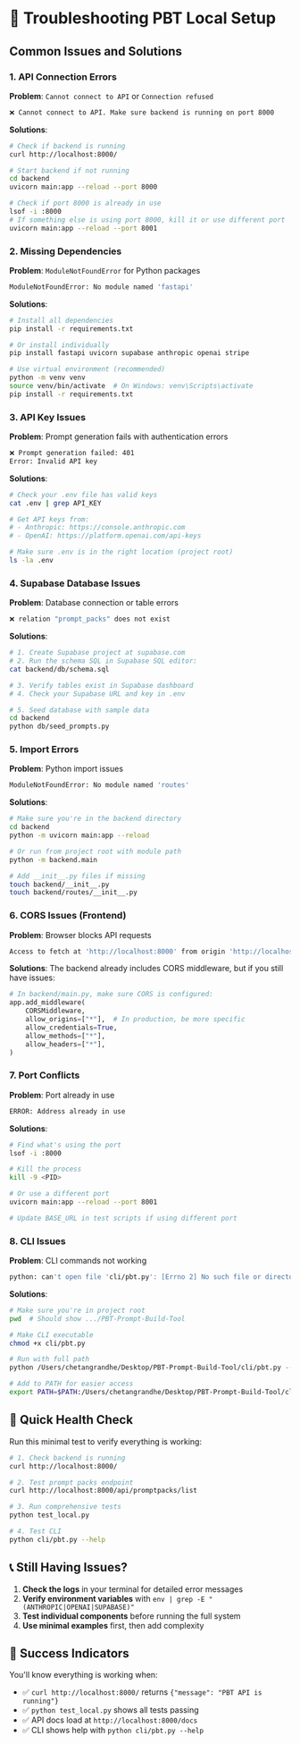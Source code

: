 # 🔧 Troubleshooting PBT Local Setup

## Common Issues and Solutions

### 1. **API Connection Errors**

**Problem**: `Cannot connect to API` or `Connection refused`
```bash
❌ Cannot connect to API. Make sure backend is running on port 8000
```

**Solutions**:
```bash
# Check if backend is running
curl http://localhost:8000/

# Start backend if not running
cd backend
uvicorn main:app --reload --port 8000

# Check if port 8000 is already in use
lsof -i :8000
# If something else is using port 8000, kill it or use different port
uvicorn main:app --reload --port 8001
```

### 2. **Missing Dependencies**

**Problem**: `ModuleNotFoundError` for Python packages
```bash
ModuleNotFoundError: No module named 'fastapi'
```

**Solutions**:
```bash
# Install all dependencies
pip install -r requirements.txt

# Or install individually
pip install fastapi uvicorn supabase anthropic openai stripe

# Use virtual environment (recommended)
python -m venv venv
source venv/bin/activate  # On Windows: venv\Scripts\activate
pip install -r requirements.txt
```

### 3. **API Key Issues**

**Problem**: Prompt generation fails with authentication errors
```bash
❌ Prompt generation failed: 401
Error: Invalid API key
```

**Solutions**:
```bash
# Check your .env file has valid keys
cat .env | grep API_KEY

# Get API keys from:
# - Anthropic: https://console.anthropic.com
# - OpenAI: https://platform.openai.com/api-keys

# Make sure .env is in the right location (project root)
ls -la .env
```

### 4. **Supabase Database Issues**

**Problem**: Database connection or table errors
```bash
❌ relation "prompt_packs" does not exist
```

**Solutions**:
```bash
# 1. Create Supabase project at supabase.com
# 2. Run the schema SQL in Supabase SQL editor:
cat backend/db/schema.sql

# 3. Verify tables exist in Supabase dashboard
# 4. Check your Supabase URL and key in .env

# 5. Seed database with sample data
cd backend
python db/seed_prompts.py
```

### 5. **Import Errors**

**Problem**: Python import issues
```bash
ModuleNotFoundError: No module named 'routes'
```

**Solutions**:
```bash
# Make sure you're in the backend directory
cd backend
python -m uvicorn main:app --reload

# Or run from project root with module path
python -m backend.main

# Add __init__.py files if missing
touch backend/__init__.py
touch backend/routes/__init__.py
```

### 6. **CORS Issues (Frontend)**

**Problem**: Browser blocks API requests
```bash
Access to fetch at 'http://localhost:8000' from origin 'http://localhost:3000' has been blocked by CORS
```

**Solutions**:
The backend already includes CORS middleware, but if you still have issues:
```python
# In backend/main.py, make sure CORS is configured:
app.add_middleware(
    CORSMiddleware,
    allow_origins=["*"],  # In production, be more specific
    allow_credentials=True,
    allow_methods=["*"],
    allow_headers=["*"],
)
```

### 7. **Port Conflicts**

**Problem**: Port already in use
```bash
ERROR: Address already in use
```

**Solutions**:
```bash
# Find what's using the port
lsof -i :8000

# Kill the process
kill -9 <PID>

# Or use a different port
uvicorn main:app --reload --port 8001

# Update BASE_URL in test scripts if using different port
```

### 8. **CLI Issues**

**Problem**: CLI commands not working
```bash
python: can't open file 'cli/pbt.py': [Errno 2] No such file or directory
```

**Solutions**:
```bash
# Make sure you're in project root
pwd  # Should show .../PBT-Prompt-Build-Tool

# Make CLI executable
chmod +x cli/pbt.py

# Run with full path
python /Users/chetangrandhe/Desktop/PBT-Prompt-Build-Tool/cli/pbt.py --help

# Add to PATH for easier access
export PATH=$PATH:/Users/chetangrandhe/Desktop/PBT-Prompt-Build-Tool/cli
```

## 🧪 Quick Health Check

Run this minimal test to verify everything is working:

```bash
# 1. Check backend is running
curl http://localhost:8000/

# 2. Test prompt packs endpoint
curl http://localhost:8000/api/promptpacks/list

# 3. Run comprehensive tests
python test_local.py

# 4. Test CLI
python cli/pbt.py --help
```

## 📞 Still Having Issues?

1. **Check the logs** in your terminal for detailed error messages
2. **Verify environment variables** with `env | grep -E "(ANTHROPIC|OPENAI|SUPABASE)"`
3. **Test individual components** before running the full system
4. **Use minimal examples** first, then add complexity

## 🚀 Success Indicators

You'll know everything is working when:
- ✅ `curl http://localhost:8000/` returns `{"message": "PBT API is running"}`
- ✅ `python test_local.py` shows all tests passing
- ✅ API docs load at `http://localhost:8000/docs`
- ✅ CLI shows help with `python cli/pbt.py --help`